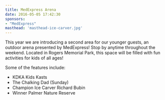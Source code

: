 ```yaml
---
title: MedExpress Arena
date: 2016-05-05 17:42:30
sponsors:
- "MedExpress"
masthead: 'masthead-ice-carver.jpg'
---
```

This year we are introducing a second area for our younger guests, an outdoor arena presented by MedExpress! Stop by anytime throughout the weekend. Located in Rogers Memorial Park, this space will be filled with fun activities for kids of all ages!

Some of the features include:
+ KDKA Kids Kasts
+ The Chalking Dad (Sunday)
+ Champion Ice Carver Richard Bubin
+ Winner Palmer Nature Reserve
